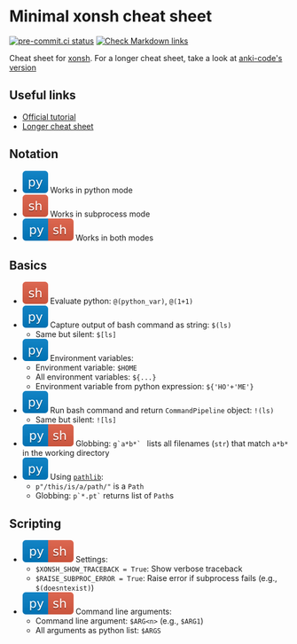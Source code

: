 # Minimal xonsh cheat sheet

[![pre-commit.ci status](https://results.pre-commit.ci/badge/github/klieret/xonsh-cheatsheet-minimal/main.svg)](https://results.pre-commit.ci/latest/github/klieret/xonsh-cheatsheet-minimal/main)
[![Check Markdown links](https://github.com/klieret/xonsh-cheatsheet-minimal/actions/workflows/check-links.yaml/badge.svg)](https://github.com/klieret/xonsh-cheatsheet-minimal/actions/workflows/check-links.yaml)

Cheat sheet for [xonsh].
For a longer cheat sheet, take a look at [anki-code's version](https://github.com/anki-code/xonsh-cheatsheet)

[xonsh]: https://xon.sh/

## Useful links

* [Official tutorial](https://xon.sh/tutorial.html)
* [Longer cheat sheet](https://github.com/anki-code/xonsh-cheatsheet)

## Notation

* ![py] Works in python mode
* ![sh] Works in subprocess mode
* ![pysh] Works in both modes

## Basics


* ![sh] Evaluate python: `@(python_var)`, `@(1+1)`
* ![py] Capture output of bash command as string: `$(ls)`
    * Same but silent: `$[ls]`
* ![py] Environment variables:
    * Environment variable: `$HOME`
    * All environment variables: `${...}`
    * Environment variable from python expression: `${'HO'+'ME'}`
* ![py] Run bash command and return `CommandPipeline` object: `!(ls)`
    * Same but silent: `![ls]`
* ![pysh] Globbing: ``g`a*b*` `` lists all filenames (`str`) that match `a*b*` in the working directory
* ![py] Using [`pathlib`][pathlib]:
    * `p"/this/is/a/path/"` is a `Path`
    * Globbing: `` p`*.pt` `` returns list of `Path`s

## Scripting

* ![pysh] Settings:
    * `$XONSH_SHOW_TRACEBACK = True`: Show verbose traceback
    * `$RAISE_SUBPROC_ERROR = True`: Raise error if subprocess fails (e.g., `$(doesntexist)`)
* ![pysh] Command line arguments:
    * Command line argument: `$ARG<n>` (e.g., `$ARG1`)
    * All arguments as python list: `$ARGS`

[pathlib]: https://docs.python.org/3/library/pathlib.html
[sh]: readme_assets/sh.svg
[py]: readme_assets/py.svg
[pysh]: readme_assets/pysh.svg
